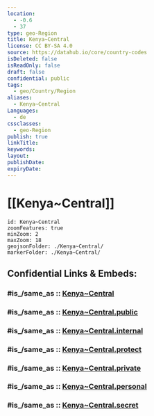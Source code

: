 ```yaml
---
location:
  - -0.6
  - 37
type: geo-Region
title: Kenya~Central
license: CC BY-SA 4.0
source: https://datahub.io/core/country-codes
isDeleted: false
isReadOnly: false
draft: false
confidential: public
tags:
  - geo/Country/Region
aliases:
  - Kenya~Central
Languages:
  - de
cssclasses:
  - geo-Region
publish: true
linkTitle:
keywords:
layout:
publishDate:
expiryDate:
---
```


# [[Kenya~Central]]

```leaflet
id: Kenya~Central
zoomFeatures: true 
minZoom: 2 
maxZoom: 18
geojsonFolder: ./Kenya~Central/
markerFolder: ./Kenya~Central/
```


## Confidential Links & Embeds: 

### #is_/same_as :: [Kenya~Central](/_Standards/Earth/Continent/Africa/Africa~East/Kenya/Provinces~Kenya/Kenya~Central.md) 

### #is_/same_as :: [Kenya~Central.public](/_public/Earth/Continent/Africa/Africa~East/Kenya/Provinces~Kenya/Kenya~Central.public.md) 

### #is_/same_as :: [Kenya~Central.internal](/_internal/Earth/Continent/Africa/Africa~East/Kenya/Provinces~Kenya/Kenya~Central.internal.md) 

### #is_/same_as :: [Kenya~Central.protect](/_protect/Earth/Continent/Africa/Africa~East/Kenya/Provinces~Kenya/Kenya~Central.protect.md) 

### #is_/same_as :: [Kenya~Central.private](/_private/Earth/Continent/Africa/Africa~East/Kenya/Provinces~Kenya/Kenya~Central.private.md) 

### #is_/same_as :: [Kenya~Central.personal](/_personal/Earth/Continent/Africa/Africa~East/Kenya/Provinces~Kenya/Kenya~Central.personal.md) 

### #is_/same_as :: [Kenya~Central.secret](/_secret/Earth/Continent/Africa/Africa~East/Kenya/Provinces~Kenya/Kenya~Central.secret.md)

